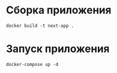 # Сборка приложения 
```docker build -t next-app .```
# Запуск приложения 
```docker-compose up -d```